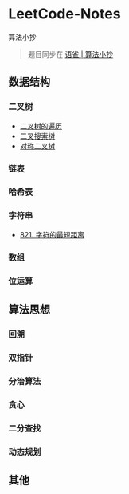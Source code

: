 # LeetCode-Notes

算法小抄

> 题目同步在 [语雀 | 算法小抄](https://www.yuque.com/spark-of-thought/tn283t)

## 数据结构

### 二叉树

- [二叉树的遍历](./notes/二叉树-遍历.md)
- [二叉搜索树](./notes/二叉树-二叉搜索树.md)
- [对称二叉树](./notes/二叉树-对称二叉树.md)

### 链表

### 哈希表

### 字符串

- [821. 字符的最短距离](./string/821.shortestToChar.js)

### 数组

### 位运算

## 算法思想

### 回溯

### 双指针

### 分治算法

### 贪心

### 二分查找

### 动态规划

## 其他
